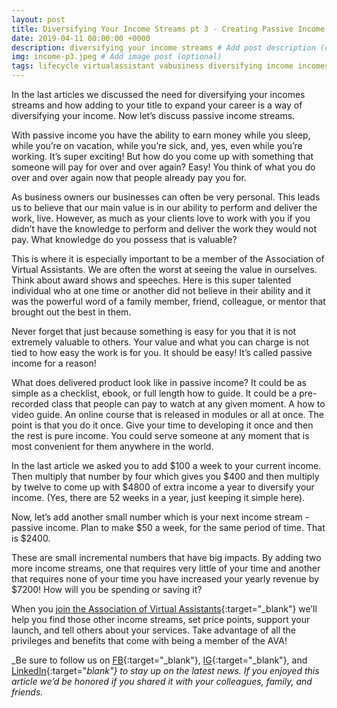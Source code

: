 ```yaml
---
layout: post
title: Diversifying Your Income Streams pt 3 - Creating Passive Income
date: 2019-04-11 00:00:00 +0000
description: diversifying your income streams # Add post description (optional)
img: income-p3.jpeg # Add image post (optional)
tags: lifecycle virtualassistant vabusiness diversifying income incomestreams # add tag
---
```


In the last articles we discussed the need for diversifying your incomes streams and how adding to your title to expand your career is a way of diversifying your income. Now let’s discuss passive income streams.

With passive income you have the ability to earn money while you sleep, while you’re on vacation, while you’re sick, and, yes, even while you’re working. It’s super exciting! But how do you come up with something that someone will pay for over and over again? Easy! You think of what you do over and over again now that people already pay you for.

As business owners our businesses can often be very personal. This leads us to believe that our main value is in our ability to perform and deliver the work, live. However, as much as your clients love to work with you if you didn’t have the knowledge to perform and deliver the work they would not pay. What knowledge do you possess that is valuable?

This is where it is especially important to be a member of the Association of Virtual Assistants. We are often the worst at seeing the value in ourselves. Think about award shows and speeches. Here is this super talented individual who at one time or another did not believe in their ability and it was the powerful word of a family member, friend, colleague, or mentor that brought out the best in them.

Never forget that just because something is easy for you that it is not extremely valuable to others. Your value and what you can charge is not tied to how easy the work is for you. It should be easy! It’s called passive income for a reason!

What does delivered product look like in passive income? It could be as simple as a checklist, ebook, or full length how to guide. It could be a pre-recorded class that people can pay to watch at any given moment. A how to video guide. An online course that is released in modules or all at once. The point is that you do it once. Give your time to developing it once and then the rest is pure income. You could serve someone at any moment that is most convenient for them anywhere in the world.

In the last article we asked you to add $100 a week to your current income. Then multiply that number by four which gives you $400 and then multiply by twelve to come up with $4800 of extra income a year to diversify your income. (Yes, there are 52 weeks in a year, just keeping it simple here).

Now, let’s add another small number which is your next income stream - passive income. Plan to make $50 a week, for the same period of time. That is $2400.

These are small incremental numbers that have big impacts. By adding two more income streams, one that requires very little of your time and another that requires none of your time you have increased your yearly revenue by $7200! How will you be spending or saving it?

When you [join the Association of Virtual Assistants](https://thevirtualbusinesssummit.thrivecart.com/ava-membership/){:target="_blank"} we’ll help you find those other income streams, set price points, support your launch, and tell others about your services. Take advantage of all the privileges and benefits that come with being a member of the  AVA!

_Be sure to follow us on [FB](https://www.facebook.com/Association-of-Virtual-Assistants-415696612306842/){:target="_blank"}, [IG](https://www.instagram.com/associationofvas/){:target="_blank"}, and [LinkedIn](https://www.linkedin.com/company/associationofvirtualassistants/){:target="_blank"} to stay up on the latest news. If you enjoyed this article we’d be honored if you shared it with your colleagues, family, and friends._
